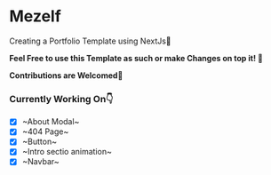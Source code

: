 # Mezelf
Creating a Portfolio Template using NextJs🖤

**Feel Free to use this Template as such or make Changes on top it! 🚀**

**Contributions are Welcomed💙**

### Currently Working On👇
- [x] ~About Modal~
- [x] ~404 Page~
- [x] ~Button~
- [x] ~Intro sectio animation~
- [x] ~Navbar~